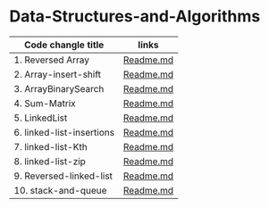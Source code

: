 # Data-Structures-and-Algorithms
|Code changle title          | links                             | 
| -----------                | ---                               | 
| 1. Reversed Array          |  [Readme.md](./cc1/cc1-readme.md) |
|2. Array-insert-shift       |  [Readme.md](./cc2/cc2-readme.md) |
| 3. ArrayBinarySearch       |  [Readme.md](./cc3/cc3-readme.md) |
| 4. Sum-Matrix              |  [Readme.md](./cc4/cc4_readme.md) |
| 5. LinkedList              |  [Readme.md](./linkedlist/cc5_readme.md) |
| 6. linked-list-insertions  |  [Readme.md](./LLInsertion/linked-list-insertions.md) |
| 7. linked-list-Kth  |  [Readme.md](./LLkth/linked_list_kth.md) |
| 8. linked-list-zip  |  [Readme.md](./LLzip/linked_list_zip.md) |
| 9. Reversed-linked-list  |  [Readme.md](./reversedLL/reversedLL.md) |
| 10. stack-and-queue  |  [Readme.md](.) |

